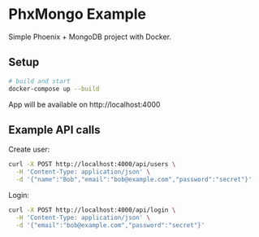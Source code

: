 # PhxMongo Example

Simple Phoenix + MongoDB project with Docker.

## Setup

```bash
# build and start
docker-compose up --build
```

App will be available on http://localhost:4000

## Example API calls

Create user:
```bash
curl -X POST http://localhost:4000/api/users \
  -H 'Content-Type: application/json' \
  -d '{"name":"Bob","email":"bob@example.com","password":"secret"}'
```

Login:
```bash
curl -X POST http://localhost:4000/api/login \
  -H 'Content-Type: application/json' \
  -d '{"email":"bob@example.com","password":"secret"}'
```
